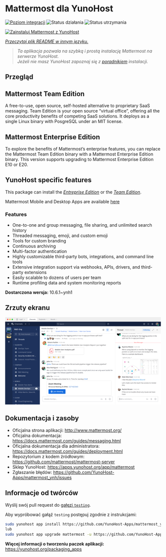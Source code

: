 <!--
To README zostało automatycznie wygenerowane przez <https://github.com/YunoHost/apps/tree/master/tools/readme_generator>
Nie powinno być ono edytowane ręcznie.
-->

# Mattermost dla YunoHost

[![Poziom integracji](https://apps.yunohost.org/badge/integration/mattermost)](https://ci-apps.yunohost.org/ci/apps/mattermost/)
![Status działania](https://apps.yunohost.org/badge/state/mattermost)
![Status utrzymania](https://apps.yunohost.org/badge/maintained/mattermost)

[![Zainstaluj Mattermost z YunoHost](https://install-app.yunohost.org/install-with-yunohost.svg)](https://install-app.yunohost.org/?app=mattermost)

*[Przeczytaj plik README w innym języku.](./ALL_README.md)*

> *Ta aplikacja pozwala na szybką i prostą instalację Mattermost na serwerze YunoHost.*  
> *Jeżeli nie masz YunoHost zapoznaj się z [poradnikiem](https://yunohost.org/install) instalacji.*

## Przegląd

## Mattermost Team Edition

A free-to-use, open source, self-hosted alternative to proprietary SaaS messaging. Team Edition is your open source “virtual office”, offering all the core productivity benefits of competing SaaS solutions. It deploys as a single Linux binary with PosgreSQL under an MIT license.

## Mattermost Enterprise Edition

To explore the benefits of Mattermost’s enterprise features, you can replace the Mattermost Team Edition binary with a Mattermost Enterprise Edition binary. This version supports upgrading to Mattermost Enterprise Edition E10 or E20.

## YunoHost specific features

This package can install the [*Entreprise Edition*](https://docs.mattermost.com/overview/product.html#mattermost-enterprise-edition) or the [*Team Edition*](https://docs.mattermost.com/overview/product.html#mattermost-team-edition).

Mattermost Mobile and Desktop Apps are available [here](https://mattermost.com/download/)

### Features

- One-to-one and group messaging, file sharing, and unlimited search history
- Threaded messaging, emoji, and custom emoji
- Tools for custom branding
- Continuous archiving
- Multi-factor authentication
- Highly customizable third-party bots, integrations, and command line tools
- Extensive integration support via webhooks, APIs, drivers, and third-party extensions
- Easily scalable to dozens of users per team
- Runtime profiling data and system monitoring reports


**Dostarczona wersja:** 10.6.1~ynh1

## Zrzuty ekranu

![Zrzut ekranu z Mattermost](./doc/screenshots/screenshot.png)

## Dokumentacja i zasoby

- Oficjalna strona aplikacji: <http://www.mattermost.org/>
- Oficjalna dokumentacja: <https://docs.mattermost.com/guides/messaging.html>
- Oficjalna dokumentacja dla administratora: <https://docs.mattermost.com/guides/deployment.html>
- Repozytorium z kodem źródłowym: <https://github.com/mattermost/mattermost-server>
- Sklep YunoHost: <https://apps.yunohost.org/app/mattermost>
- Zgłaszanie błędów: <https://github.com/YunoHost-Apps/mattermost_ynh/issues>

## Informacje od twórców

Wyślij swój pull request do [gałęzi `testing`](https://github.com/YunoHost-Apps/mattermost_ynh/tree/testing).

Aby wypróbować gałąź `testing` postępuj zgodnie z instrukcjami:

```bash
sudo yunohost app install https://github.com/YunoHost-Apps/mattermost_ynh/tree/testing --debug
lub
sudo yunohost app upgrade mattermost -u https://github.com/YunoHost-Apps/mattermost_ynh/tree/testing --debug
```

**Więcej informacji o tworzeniu paczek aplikacji:** <https://yunohost.org/packaging_apps>
